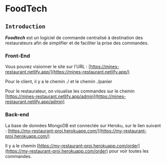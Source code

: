 # FoodTech

## `Introduction`

**_Foodtech_** est un logiciel de commande centralisé à destination des restaurateurs afin de simplifier et de faciliter la prise des commandes.

### Front-End

Vous pouvez visionner le site sur l'URL : [https://mines-restaurant.netlify.app/](https://mines-restaurant.netlify.app/)

Pour le client, il y a le chemin ./ et le chemin ./panier

Pour le restaurateur, on visualise les commandes sur le chemin [https://mines-restaurant.netlify.app/admin](https://mines-restaurant.netlify.app/admin)

### Back-end

La base de données MongoDB est connectée sur Heroku, sur le lien suivant : [https://my-restaurant-proj.herokuapp.com/](https://my-restaurant-proj.herokuapp.com/)

Il y a le chemin [https://my-restaurant-proj.herokuapp.com/order](https://my-restaurant-proj.herokuapp.com/order) pour voir toutes les commandes.
